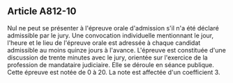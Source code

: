 Article A812-10
----
Nul ne peut se présenter à l'épreuve orale d'admission s'il n'a été déclaré
admissible par le jury. Une convocation individuelle mentionnant le jour,
l'heure et le lieu de l'épreuve orale est adressée à chaque candidat admissible
au moins quinze jours à l'avance. L'épreuve est constituée d'une discussion de
trente minutes avec le jury, orientée sur l'exercice de la profession de
mandataire judiciaire. Elle se déroule en séance publique. Cette épreuve est
notée de 0 à 20. La note est affectée d'un coefficient 3.
